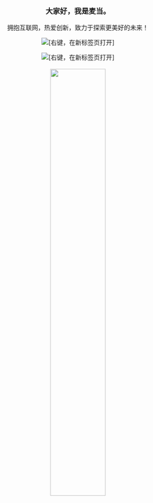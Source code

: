 <div align="center">
  <h3>大家好，我是麦当。</h3>
  <p>拥抱互联网，热爱创新，致力于探索更美好的未来！</p>
  <a href="https://blog.csdn.net/weixin_46344594" target="_blank" rel="noopener noreferrer"><img src="https://img.shields.io/static/v1?label=Blog&message=CSDN&color=red"/></a>[右键，在新标签页打开]
  
  <a href="https://space.bilibili.com/392833366" target="_blank" rel="noopener noreferrer"><img src="https://img.shields.io/static/v1?label=Video&message=Bilibili&color=cyan"/></a>[右键，在新标签页打开]
  <br><br>
  <img src="https://github-readme-stats.vercel.app/api?username=hjg66-5&theme=solarized-dark&show_icons=true" width="50%" height="auto"/>
<!--     <img src="https://github-readme-stats.vercel.app/api/top-langs/?username=hjg66-5&layout=compact" width="50%" height="auto"/> -->
  <br><br>
</div>
